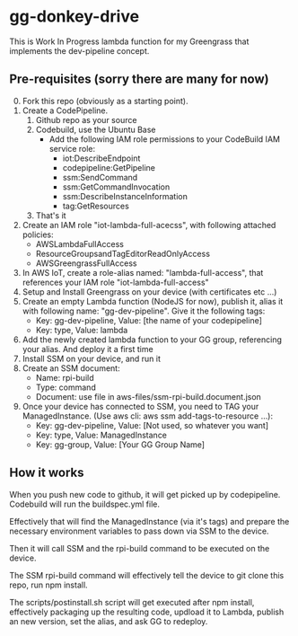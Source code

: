 # gg-donkey-drive

This is Work In Progress lambda function for my Greengrass that implements the dev-pipeline concept.

## Pre-requisites (sorry there are many for now)


0. Fork this repo (obviously as a starting point).
1. Create a CodePipeline.
	1. Github repo as your source
	2. Codebuild, use the Ubuntu Base
		* Add the following IAM role permissions to your CodeBuild IAM service role:
			*  iot:DescribeEndpoint
			*  codepipeline:GetPipeline
			*  ssm:SendCommand
			*  ssm:GetCommandInvocation
			*  ssm:DescribeInstanceInformation
			*  tag:GetResources
	3. That's it
2. Create an IAM role "iot-lambda-full-acecss", with following attached policies:
	* AWSLambdaFullAccess
	* ResourceGroupsandTagEditorReadOnlyAccess
	* AWSGreengrassFullAccess
3. In AWS IoT, create a role-alias named: "lambda-full-access", that references your IAM role "iot-lambda-full-access"
4. Setup and Install Greengrass on your device (with certificates etc ...)
5. Create an empty Lambda function (NodeJS for now), publish it, alias it with following name: "gg-dev-pipeline". Give it the following tags:
	* Key: gg-dev-pipeline, Value: [the name of your codepipeline]
	* Key: type, Value: lambda
6. Add the newly created lambda function to your GG group, referencing your alias. And deploy it a first time
7. Install SSM on your device, and run it    
8. Create an SSM document:
	* Name: rpi-build
	* Type: command
	* Document: use file in aws-files/ssm-rpi-build.document.json
9. Once your device has connected to SSM, you need to TAG your ManagedInstance. (Use aws cli: aws ssm add-tags-to-resource ...):
	* Key: gg-dev-pipeline, Value: [Not used, so whatever you want]
	* Key: type, Value: ManagedInstance
	* Key: gg-group, Value: [Your GG Group Name]

## How it works

When you push new code to github, it will get picked up by codepipeline.
Codebuild will run the buildspec.yml file.

Effectively that will find the ManagedInstance (via it's tags) and prepare the necessary environment variables to pass down via SSM to the device.

Then it will call SSM and the rpi-build command to be executed on the device.

The SSM rpi-build command will effectively tell the device to git clone this repo, run npm install.

The scripts/postinstall.sh script will get executed after npm install, effectively packaging up the resulting code, updload it to Lambda, publish an new version, set the alias, and ask GG to redeploy.
